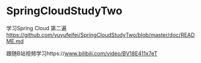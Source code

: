 # SpringCloudStudyTwo
学习Spring Cloud 第二遍
https://github.com/yuyufeifei/SpringCloudStudyTwo/blob/master/doc/README.md

跟随B站视频学习https://www.bilibili.com/video/BV18E411x7eT
